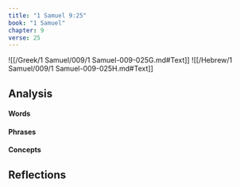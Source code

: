 ```yaml
---
title: "1 Samuel 9:25"
book: "1 Samuel"
chapter: 9
verse: 25
---
```

![[/Greek/1 Samuel/009/1 Samuel-009-025G.md#Text]]
![[/Hebrew/1 Samuel/009/1 Samuel-009-025H.md#Text]]

## Analysis

#### Words

#### Phrases

#### Concepts

## Reflections
